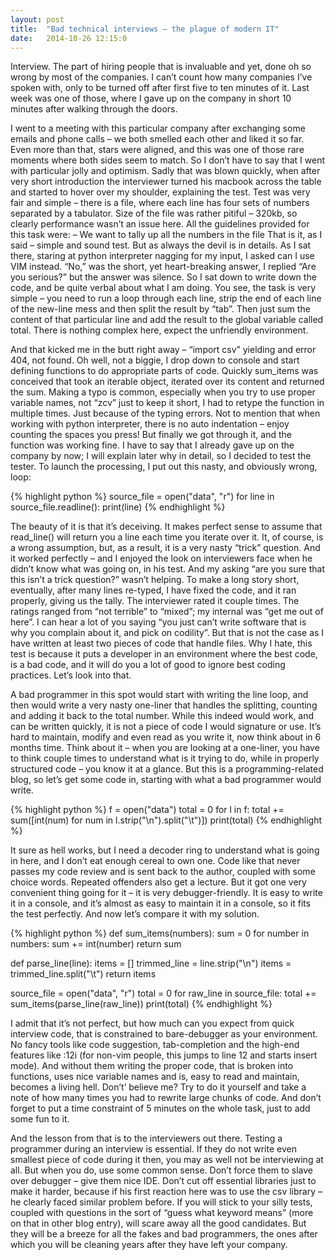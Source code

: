```yaml
---
layout: post
title:  "Bad technical interviews – the plague of modern IT"
date:   2014-10-26 12:15:0
---
```


Interview. The part of hiring people that is invaluable and yet, done oh so wrong by most of the companies. I can’t count how many companies I’ve spoken with, only to be turned off after first five to ten minutes of it. Last week was one of those, where I gave up on the company in short 10 minutes after walking through the doors.

<!--more-->

I went to a meeting with this particular company after exchanging some emails and phone calls – we both smelled each other and liked it so far. Even more than that, stars were aligned, and this was one of those rare moments where both sides seem to match. So I don’t have to say that I went with particular jolly and optimism. Sadly that was blown quickly, when after very short introduction the interviewer turned his macbook across the table and started to hover over my shoulder, explaining the test.
Test was very fair and simple – there is a file, where each line has four sets of numbers separated by a tabulator. Size of the file was rather pitiful – 320kb, so clearly performance wasn’t an issue here. All the guidelines provided for this task were:
– We want to tally up all the numbers in the file
That is it, as I said – simple and sound test. But as always the devil is in details.
As I sat there, staring at python interpreter nagging for my input, I asked can I use VIM instead. “No,” was the short, yet heart-breaking answer, I replied “Are you serious?” but the answer was silence. So I sat down to write down the code, and be quite verbal about what I am doing.
You see, the task is very simple – you need to run a loop through each line, strip the end of each line of the new-line mess and then split the result by “tab”. Then just sum the content of that particular line and add the result to the global variable called total. There is nothing complex here, expect the unfriendly environment.

And that kicked me in the butt right away – “import csv” yielding and error 404, not found. Oh well, not a biggie, I drop down to console and start defining functions to do appropriate parts of code. Quickly sum_items was conceived that took an iterable object, iterated over its content and returned the sum. Making a typo is common, especially when you try to use proper variable names, not “zcv” just to keep it short, I had to retype the function in multiple times. Just because of the typing errors. Not to mention that when working with python interpreter, there is no auto indentation – enjoy counting the spaces you press!
But finally we got through it, and the function was working fine. I have to say that I already gave up on the company by now; I will explain later why in detail, so I decided to test the tester. To launch the processing, I put out this nasty, and obviously wrong, loop:

{% highlight python %}
source_file = open("data", "r")
for line in source_file.readline():
  print(line)
{% endhighlight %}

The beauty of it is that it’s deceiving. It makes perfect sense to assume that read_line() will return you a line each time you iterate over it. It, of course, is a wrong assumption, but, as a result, it is a very nasty “trick” question. And it worked perfectly – and I enjoyed the look on interviewers face when he didn’t know what was going on, in his test. And my asking “are you sure that this isn’t a trick question?” wasn’t helping. To make a long story short, eventually, after many lines re-typed, I have fixed the code, and it ran properly, giving us the tally. The interviewer rated it couple times. The ratings ranged from “not terrible” to “mixed”; my internal was “get me out of here”.
I can hear a lot of you saying “you just can’t write software that is why you complain about it, and pick on codility”. But that is not the case as I have written at least two pieces of code that handle files. Why I hate, this test is because it puts a developer in an environment where the best code, is a bad code, and it will do you a lot of good to ignore best coding practices. Let’s look into that.

A bad programmer in this spot would start with writing the line loop, and then would write a very nasty one-liner that handles the splitting, counting and adding it back to the total number. While this indeed would work, and can be written quickly, it is not a piece of code I would signature or use. It’s hard to maintain, modify and even read as you write it, now think about in 6 months time. Think about it – when you are looking at a one-liner, you have to think couple times to understand what is it trying to do, while in properly structured code – you know it at a glance. But this is a programming-related blog, so let’s get some code in, starting with what a bad programmer would write.

{% highlight python %}
f = open("data")
total = 0
for l in f:
  total += sum([int(num) for num in l.strip("\n").split("\t")])
print(total)
{% endhighlight %}

It sure as hell works, but I need a decoder ring to understand what is going in here, and I don’t eat enough cereal to own one. Code like that never passes my code review and is sent back to the author, coupled with some choice words. Repeated offenders also get a lecture. But it got one very convenient thing going for it – it is very debugger-friendly. It is easy to write it in a console, and it’s almost as easy to maintain it in a console, so it fits the test perfectly. And now let’s compare it with my solution.

{% highlight python %}
def sum_items(numbers):
  sum = 0
  for number in numbers:
    sum += int(number)
  return sum
 
def parse_line(line):
  items = []
  trimmed_line = line.strip("\n")
  items = trimmed_line.split("\t")
  return items
 
source_file = open("data", "r")
total = 0
for raw_line in source_file:
  total += sum_items(parse_line(raw_line))
print(total)
{% endhighlight %}

I admit that it’s not perfect, but how much can you expect from quick interview code, that is constrained to bare-debugger as your environment. No fancy tools like code suggestion, tab-completion and the high-end features like :12i (for non-vim people, this jumps to line 12 and starts insert mode). And without them writing the proper code, that is broken into functions, uses nice variable names and is, easy to read and maintain, becomes a living hell. Don’t’ believe me? Try to do it yourself and take a note of how many times you had to rewrite large chunks of code. And don’t forget to put a time constraint of 5 minutes on the whole task, just to add some fun to it.

And the lesson from that is to the interviewers out there. Testing a programmer during an interview is essential. If they do not write even smallest piece of code during it then, you may as well not be interviewing at all. But when you do, use some common sense. Don’t force them to slave over debugger – give them nice IDE. Don’t cut off essential libraries just to make it harder, because if his first reaction here was to use the csv library – he clearly faced similar problem before. If you will stick to your silly tests, coupled with questions in the sort of “guess what keyword means” (more on that in other blog entry), will scare away all the good candidates. But they will be a breeze for all the fakes and bad programmers, the ones after which you will be cleaning years after they have left your company.
